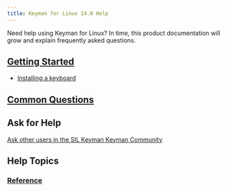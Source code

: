 ```yaml
---
title: Keyman for Linux 14.0 Help
---
```


Need help using Keyman for Linux? In time, this product documentation will grow and explain frequently asked questions.

## [Getting Started](start/)
* [Installing a keyboard](start/installing-keyboard)

## [Common Questions](common/)

## Ask for Help
[Ask other users in the SIL Keyman Keyman Community](https://community.software.sil.org/c/keyman)

## Help Topics

### [Reference](reference/)
